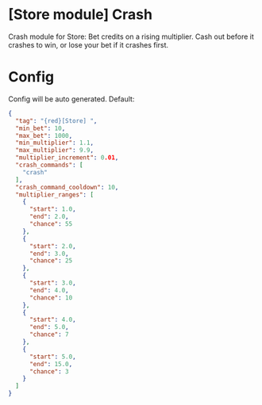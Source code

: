 # [Store module] Crash
Crash module for Store: Bet credits on a rising multiplier. Cash out before it crashes to win, or lose your bet if it crashes first.

# Config
Config will be auto generated. Default:
```json
{
  "tag": "{red}[Store] ",
  "min_bet": 10,
  "max_bet": 1000,
  "min_multiplier": 1.1,
  "max_multiplier": 9.9,
  "multiplier_increment": 0.01,
  "crash_commands": [
    "crash"
  ],
  "crash_command_cooldown": 10,
  "multiplier_ranges": [
    {
      "start": 1.0,
      "end": 2.0,
      "chance": 55
    },
    {
      "start": 2.0,
      "end": 3.0,
      "chance": 25
    },
    {
      "start": 3.0,
      "end": 4.0,
      "chance": 10
    },
    {
      "start": 4.0,
      "end": 5.0,
      "chance": 7
    },
    {
      "start": 5.0,
      "end": 15.0,
      "chance": 3
    }
  ]
}

```
